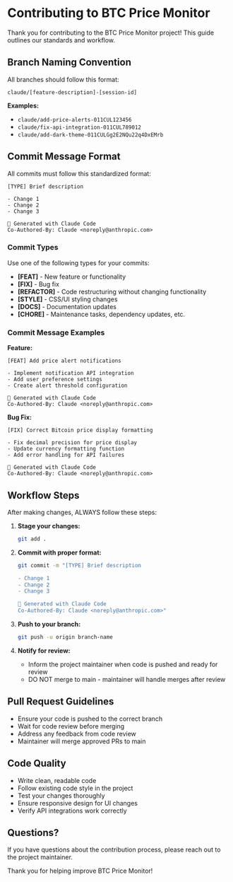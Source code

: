 # Contributing to BTC Price Monitor

Thank you for contributing to the BTC Price Monitor project! This guide outlines our standards and workflow.

## Branch Naming Convention

All branches should follow this format:

```
claude/[feature-description]-[session-id]
```

**Examples:**
- `claude/add-price-alerts-011CUL123456`
- `claude/fix-api-integration-011CUL789012`
- `claude/add-dark-theme-011CULGg2E2NQu22q4DxEMrb`

## Commit Message Format

All commits must follow this standardized format:

```
[TYPE] Brief description

- Change 1
- Change 2
- Change 3

🤖 Generated with Claude Code
Co-Authored-By: Claude <noreply@anthropic.com>
```

### Commit Types

Use one of the following types for your commits:

- **[FEAT]** - New feature or functionality
- **[FIX]** - Bug fix
- **[REFACTOR]** - Code restructuring without changing functionality
- **[STYLE]** - CSS/UI styling changes
- **[DOCS]** - Documentation updates
- **[CHORE]** - Maintenance tasks, dependency updates, etc.

### Commit Message Examples

**Feature:**
```
[FEAT] Add price alert notifications

- Implement notification API integration
- Add user preference settings
- Create alert threshold configuration

🤖 Generated with Claude Code
Co-Authored-By: Claude <noreply@anthropic.com>
```

**Bug Fix:**
```
[FIX] Correct Bitcoin price display formatting

- Fix decimal precision for price display
- Update currency formatting function
- Add error handling for API failures

🤖 Generated with Claude Code
Co-Authored-By: Claude <noreply@anthropic.com>
```

## Workflow Steps

After making changes, ALWAYS follow these steps:

1. **Stage your changes:**
   ```bash
   git add .
   ```

2. **Commit with proper format:**
   ```bash
   git commit -m "[TYPE] Brief description

   - Change 1
   - Change 2
   - Change 3

   🤖 Generated with Claude Code
   Co-Authored-By: Claude <noreply@anthropic.com>"
   ```

3. **Push to your branch:**
   ```bash
   git push -u origin branch-name
   ```

4. **Notify for review:**
   - Inform the project maintainer when code is pushed and ready for review
   - DO NOT merge to main - maintainer will handle merges after review

## Pull Request Guidelines

- Ensure your code is pushed to the correct branch
- Wait for code review before merging
- Address any feedback from code review
- Maintainer will merge approved PRs to main

## Code Quality

- Write clean, readable code
- Follow existing code style in the project
- Test your changes thoroughly
- Ensure responsive design for UI changes
- Verify API integrations work correctly

## Questions?

If you have questions about the contribution process, please reach out to the project maintainer.

Thank you for helping improve BTC Price Monitor!
